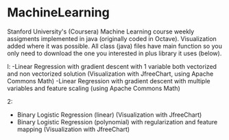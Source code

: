 # MachineLearning

Stanford University's (Coursera) Machine Learning course weekly assigments implemented in java (originally coded in Octave).
Visualization added where it was possible.
All class (java) files have main function so you only need to download the one you interested in plus library it uses (below).

l: 
-Linear Regression with gradient descent with 1 variable both vectorized and non vectorized solution (Visualization with JfreeChart, using Apache Commons Math)
-Linear Regression with gradient descent with multiple variables and feature scaling (using Apache Commons Math)

2:
- Binary Logistic Regression (linear) (Visualization with JfreeChart)
- Binary Logistic Regression (polynomial) with regularization and feature mapping (Visualization with JfreeChart)

